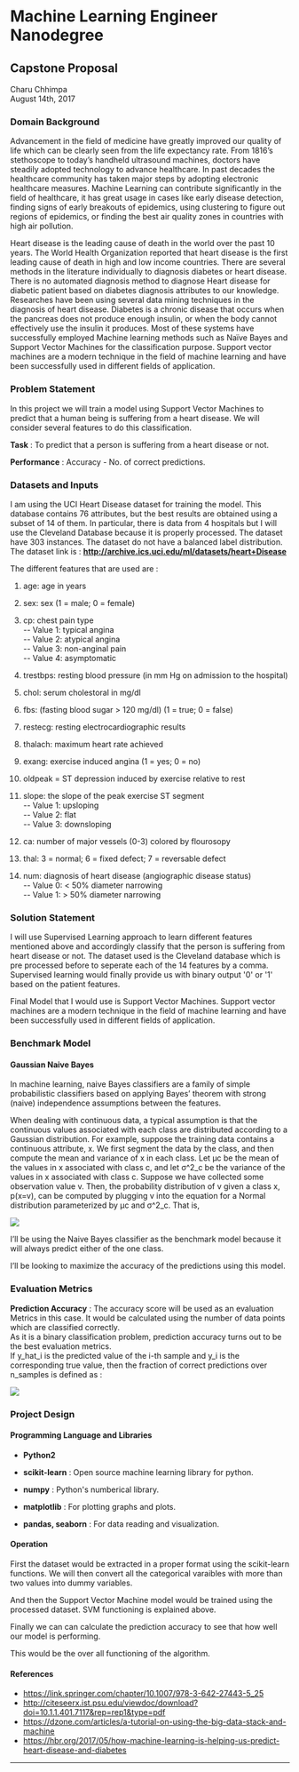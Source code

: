 # Machine Learning Engineer Nanodegree
## Capstone Proposal
Charu Chhimpa  
August 14th, 2017

### Domain Background
Advancement in the field of medicine have greatly improved our quality of life which can be clearly seen from the life expectancy rate. From 1816’s stethoscope to today’s handheld ultrasound machines, doctors have steadily adopted technology to advance healthcare. In past decades the healthcare community has taken major steps by adopting electronic healthcare measures. Machine Learning can contribute significantly in the field of healthcare, it has great usage in cases like early disease detection, finding signs of early breakouts of epidemics, using clustering to figure out regions of epidemics, or finding the best air quality zones in countries with high air pollution.  

Heart disease is the leading cause of death in the world over the past 10 years. The World Health Organization reported that heart disease is the first leading cause of death in high and low income countries. There are several methods in the literature individually to diagnosis diabetes or heart disease. There is no automated diagnosis method to diagnose
Heart disease for diabetic patient based on diabetes diagnosis attributes to our knowledge. Researches have been using several data mining techniques in the diagnosis of heart disease. Diabetes is a chronic disease that occurs when the pancreas does not produce enough insulin, or when the body cannot effectively use the insulin it produces. Most of these systems have successfully employed Machine learning methods such as Naïve Bayes and Support Vector Machines for the classification purpose. Support vector machines are a modern technique in the field of machine learning and have been successfully used in different fields of application. 




### Problem Statement

In this project we will train a model using Support Vector Machines to predict that a human being is suffering from a  heart disease. We will consider several features to do this classification.   

**Task**  : To predict that a person is suffering from a heart disease or not.  

**Performance** : Accuracy - No. of correct predictions.  



### Datasets and Inputs

I am using the UCI Heart Disease dataset for training the model. This database contains 76 attributes, but the best results are obtained using a subset of 14 of them. In particular, there is data from 4 hospitals but I will use the Cleveland Database because it is properly processed. The dataset have 303 instances. The dataset do not have a balanced label distribution. The dataset link is : 
**http://archive.ics.uci.edu/ml/datasets/heart+Disease**

The different features that are used are  :   

1. age: age in years   

2. sex: sex (1 = male; 0 = female)   

3. cp: chest pain type   
-- Value 1: typical angina  
-- Value 2: atypical angina    
-- Value 3: non-anginal pain    
-- Value 4: asymptomatic   

4. trestbps: resting blood pressure (in mm Hg on admission to the hospital)   

5. chol: serum cholestoral in mg/dl   

6. fbs: (fasting blood sugar > 120 mg/dl) (1 = true; 0 = false)   

7. restecg: resting electrocardiographic results   

8. thalach: maximum heart rate achieved  

9. exang: exercise induced angina (1 = yes; 0 = no)   

10. oldpeak = ST depression induced by exercise relative to rest   

11. slope: the slope of the peak exercise ST segment  
-- Value 1: upsloping   
-- Value 2: flat   
-- Value 3: downsloping   

12. ca: number of major vessels (0-3) colored by flourosopy   

13. thal: 3 = normal; 6 = fixed defect; 7 = reversable defect   

14. num: diagnosis of heart disease (angiographic disease status)  
-- Value 0: < 50% diameter narrowing   
-- Value 1: > 50% diameter narrowing   

### Solution Statement

I will use Supervised Learning approach to learn different features mentioned above and accordingly classify that the person is suffering from  heart disease or not. The dataset used is the Cleveland database which is pre processed before to seperate each of the 14 features by a comma. Supervised learning would finally provide us with binary output '0' or '1' based on the patient features.

Final Model that I would use is Support Vector Machines. Support vector machines are a modern technique in the field of machine learning and have been successfully used in different fields of application.


### Benchmark Model

#### Gaussian Naive Bayes
In machine learning, naive Bayes classifiers are a family of simple probabilistic classifiers based on applying Bayes’ theorem with strong (naive) independence assumptions between the features.

When dealing with continuous data, a typical assumption is that the continuous values associated with each class are distributed according to a Gaussian distribution. For example, suppose the training data contains a continuous attribute, x. We first segment the data by the class, and then compute the mean and variance of x in each class. Let µc be the mean of
the values in x associated with class c, and let σ^2_c be the variance of the values in x associated with class c. Suppose we have collected some observation value v. Then, the probability distribution of v given a class x, p(x=v), can be computed by plugging v into the equation for a Normal distribution parameterized by µc and σ^2_c. That is,  

![](http://imgur.com/4Un9Q5f.jpg)    

I’ll be using the Naive Bayes classifier as the benchmark model because it will always predict either of the one class.  

I’ll be looking to maximize the accuracy of the predictions using this model.





### Evaluation Metrics
**Prediction Accuracy**  : The accuracy score will be used as an evaluation Metrics in this case. It would be calculated using the number of data points which are classified correctly.  
As it is a binary classification problem, prediction accuracy turns out to be the best evaluation metrics.   
If y_hat_i is the predicted value of the i-th sample and y_i is the corresponding true value, then the fraction of correct predictions over n_samples is defined as :   
                                
 ![](http://imgur.com/uzvxcmP.jpg)



### Project Design

#### Programming Language and Libraries

- **Python2**  

- **scikit-learn** : Open source machine learning library for python.  

- **numpy** : Python's numberical library.  

- **matplotlib** : For plotting graphs and plots.

- **pandas, seaborn** :  For data reading and visualization.  

#### Operation 
First the dataset would be extracted in a proper format using the scikit-learn functions. We will then convert all the categorical varaibles with more than two values into dummy variables. 

And then the Support Vector Machine model would be trained using the processed dataset.  SVM functioning is explained above.

Finally we can can calculate the prediction accuracy to see that how well our model is performing.  

This would be the over all functioning of the algorithm.  

#### References
- https://link.springer.com/chapter/10.1007/978-3-642-27443-5_25    
- http://citeseerx.ist.psu.edu/viewdoc/download?doi=10.1.1.401.7117&rep=rep1&type=pdf
- https://dzone.com/articles/a-tutorial-on-using-the-big-data-stack-and-machine  
- https://hbr.org/2017/05/how-machine-learning-is-helping-us-predict-heart-disease-and-diabetes




-----------

